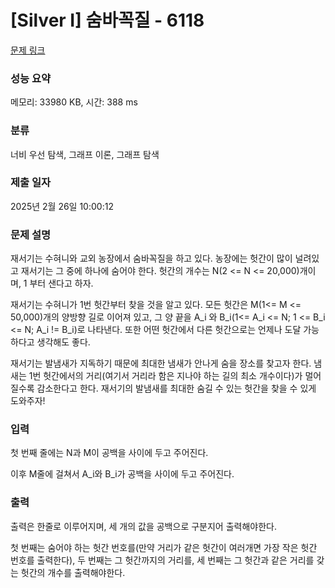 # [Silver I] 숨바꼭질 - 6118 

[문제 링크](https://www.acmicpc.net/problem/6118) 

### 성능 요약

메모리: 33980 KB, 시간: 388 ms

### 분류

너비 우선 탐색, 그래프 이론, 그래프 탐색

### 제출 일자

2025년 2월 26일 10:00:12

### 문제 설명

<p>재서기는 수혀니와 교외 농장에서 숨바꼭질을 하고 있다. 농장에는 헛간이 많이 널려있고 재서기는 그 중에 하나에 숨어야 한다. 헛간의 개수는 N(2 <= N <= 20,000)개이며, 1 부터 샌다고 하자.  </p>

<p>재서기는 수혀니가 1번 헛간부터 찾을 것을 알고 있다. 모든 헛간은 M(1<= M <= 50,000)개의 양방향 길로 이어져 있고, 그 양 끝을 A_i 와 B_i(1<= A_i <= N; 1 <= B_i <= N; A_i != B_i)로 나타낸다. 또한 어떤 헛간에서 다른 헛간으로는 언제나 도달 가능하다고 생각해도 좋다. </p>

<p>재서기는 발냄새가 지독하기 때문에 최대한 냄새가 안나게 숨을 장소를 찾고자 한다. 냄새는 1번 헛간에서의 거리(여기서 거리라 함은 지나야 하는 길의 최소 개수이다)가 멀어질수록 감소한다고 한다. 재서기의 발냄새를 최대한 숨길 수 있는 헛간을 찾을 수 있게 도와주자!</p>

### 입력 

 <p>첫 번째 줄에는 N과 M이 공백을 사이에 두고 주어진다.</p>

<p>이후 M줄에 걸쳐서 A_i와 B_i가 공백을 사이에 두고 주어진다.</p>

<p> </p>

### 출력 

 <p>출력은 한줄로 이루어지며, 세 개의 값을 공백으로 구분지어 출력해야한다. </p>

<p>첫 번째는 숨어야 하는 헛간 번호를(만약 거리가 같은 헛간이 여러개면 가장 작은 헛간 번호를 출력한다), 두 번째는 그 헛간까지의 거리를, 세 번째는 그 헛간과 같은 거리를 갖는 헛간의 개수를 출력해야한다.</p>

